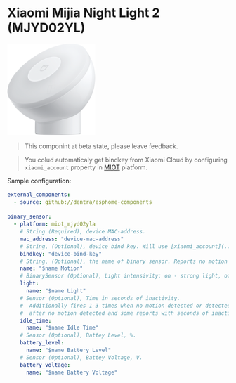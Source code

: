 # Xiaomi Mijia Night Light 2 (MJYD02YL)

<img src="miot_mjyd02yla.png" alt="MJYD02YL" width="200"/>

> This componint at beta state, please leave feedback.

> You colud automaticaly get bindkey from Xiaomi Cloud by configuring `xiaomi_account` property in [MIOT](../miot/) platform.

Sample configuration:
```yaml
external_components:
  - source: github://dentra/esphome-components

binary_sensor:
  - platform: miot_mjyd02yla
    # String (Required), device MAC-address.
    mac_address: "device-mac-address"
    # String, (Optional), device bind key. Will use [xiaomi_account](../miot/) if absent to automaticaly get the bindkey.
    bindkey: "device-bind-key"
    # String, (Optional), the name of binary sensor. Reports no motion on first non 0 of idle_time.
    name: "$name Motion"
    # BinarySensor (Optional), Light intensivity: on - strong light, off - weak light.
    light:
      name: "$name Light"
    # Sensor (Optional), Time in seconds of inactivity.
    #  Additionally fires 1-3 times when no motion detected or detected for a long time. It will report 0 imedeatly
    #  after no motion detected and some reports with seconds of inactivity.
    idle_time:
      name: "$name Idle Time"
    # Sensor (Optional), Battey Level, %.
    battery_level:
      name: "$name Battery Level"
    # Sensor (Optional), Battey Voltage, V.
    battery_voltage:
      name: "$name Battery Voltage"
```
